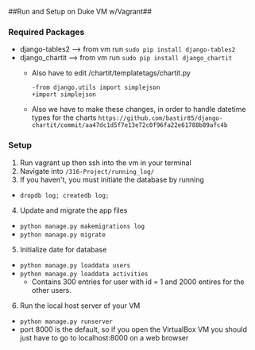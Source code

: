 ##Run and Setup on Duke VM w/Vagrant##

### Required Packages ###
- django-tables2 --> from vm run `sudo pip install django-tables2`
- django_chartit --> from vm run `sudo pip install django_chartit`
  - Also have to edit /chartit/templatetags/chartit.py

    ```
    -from django.utils import simplejson
    +import simplejson
    ```
    
  - Also we have to make these changes, in order to handle datetime types for the charts
    `https://github.com/bastir85/django-chartit/commit/aa47dc1d5f7e13e72c0f96fa22e61788b89afc4b`

### Setup ###
1. Run vagrant up then ssh into the vm in your terminal
2. Navigate into `/316-Project/running_log/`
3. If you haven't, you must initiate the database by running
  - `dropdb log; createdb log;`
4. Update and migrate the app files
  - `python manage.py makemigrations log`
  - `python manage.py migrate`
5. Initialize date for database
  - `python manage.py loaddata users`
  - `python manage.py loaddata activities`
    - Contains 300 entries for user with id = 1 and 2000 entires for the other users.
6. Run the local host server of your VM
  - `python manage.py runserver`
  - port 8000 is the default, so if you open the VirtualBox VM you should just have to go to localhost:8000 on a web browser
